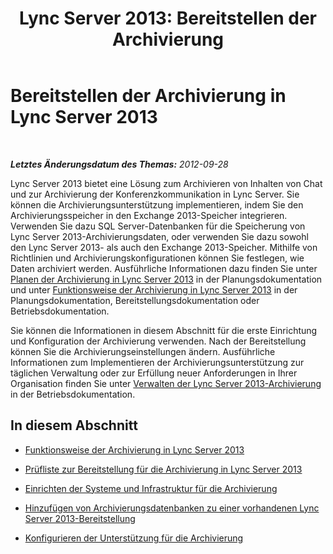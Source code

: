 ﻿---
title: 'Lync Server 2013: Bereitstellen der Archivierung'
TOCTitle: Bereitstellen der Archivierung
ms:assetid: a89edd16-12d5-4602-ad2f-194b47d1188e
ms:mtpsurl: https://technet.microsoft.com/de-de/library/JJ205147(v=OCS.15)
ms:contentKeyID: 49295023
ms.date: 05/19/2016
mtps_version: v=OCS.15
ms.translationtype: HT
---

# Bereitstellen der Archivierung in Lync Server 2013

 

_**Letztes Änderungsdatum des Themas:** 2012-09-28_

Lync Server 2013 bietet eine Lösung zum Archivieren von Inhalten von Chat und zur Archivierung der Konferenzkommunikation in Lync Server. Sie können die Archivierungsunterstützung implementieren, indem Sie den Archivierungsspeicher in den Exchange 2013-Speicher integrieren. Verwenden Sie dazu SQL Server-Datenbanken für die Speicherung von Lync Server 2013-Archivierungsdaten, oder verwenden Sie dazu sowohl den Lync Server 2013- als auch den Exchange 2013-Speicher. Mithilfe von Richtlinien und Archivierungskonfigurationen können Sie festlegen, wie Daten archiviert werden. Ausführliche Informationen dazu finden Sie unter [Planen der Archivierung in Lync Server 2013](lync-server-2013-planning-for-archiving.md) in der Planungsdokumentation und unter [Funktionsweise der Archivierung in Lync Server 2013](lync-server-2013-how-archiving-works.md) in der Planungsdokumentation, Bereitstellungsdokumentation oder Betriebsdokumentation.

Sie können die Informationen in diesem Abschnitt für die erste Einrichtung und Konfiguration der Archivierung verwenden. Nach der Bereitstellung können Sie die Archivierungseinstellungen ändern. Ausführliche Informationen zum Implementieren der Archivierungsunterstützung zur täglichen Verwaltung oder zur Erfüllung neuer Anforderungen in Ihrer Organisation finden Sie unter [Verwalten der Lync Server 2013-Archivierung](lync-server-2013-managing-archiving.md) in der Betriebsdokumentation.

## In diesem Abschnitt

  - [Funktionsweise der Archivierung in Lync Server 2013](lync-server-2013-how-archiving-works.md)

  - [Prüfliste zur Bereitstellung für die Archivierung in Lync Server 2013](lync-server-2013-deployment-checklist-for-archiving.md)

  - [Einrichten der Systeme und Infrastruktur für die Archivierung](lync-server-2013-setting-up-systems-and-infrastructure-for-archiving.md)

  - [Hinzufügen von Archivierungsdatenbanken zu einer vorhandenen Lync Server 2013-Bereitstellung](lync-server-2013-adding-archiving-databases-to-an-existing-lync-server-2013-deployment.md)

  - [Konfigurieren der Unterstützung für die Archivierung](lync-server-2013-configuring-support-for-archiving.md)

